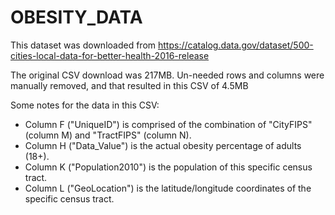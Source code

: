 # OBESITY_DATA

This dataset was downloaded from
https://catalog.data.gov/dataset/500-cities-local-data-for-better-health-2016-release

The original CSV download was 217MB.  Un-needed rows and columns were manually removed, and that resulted in this CSV of 4.5MB

Some notes for the data in this CSV:

- Column F ("UniqueID") is comprised of the combination of "CityFIPS" (column M) and "TractFIPS" (column N).
- Column H ("Data_Value") is the actual obesity percentage of adults (18+).
- Column K ("Population2010") is the population of this specific census tract.
- Column L ("GeoLocation") is the latitude/longitude coordinates of the specific census tract.

